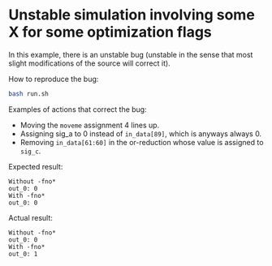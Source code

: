 # Unstable simulation involving some X for some optimization flags

In this example, there is an unstable bug (unstable in the sense that most slight modifications of the source will correct it).

How to reproduce the bug:
```bash
bash run.sh
```

Examples of actions that correct the bug:
- Moving the `moveme` assignment 4 lines up.
- Assigning sig_a to 0 instead of `in_data[89]`, which is anyways always 0.
- Removing `in_data[61:60]` in the or-reduction whose value is assigned to `sig_c`.

Expected result:
```
Without -fno*
out_0: 0
With -fno*
out_0: 0
```

Actual result:
```
Without -fno*
out_0: 0
With -fno*
out_0: 1
```
